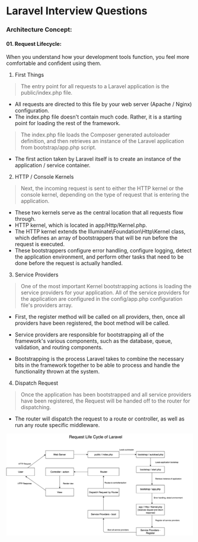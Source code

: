 # Laravel Interview Questions


### Architecture Concept:

#### 01. Request Lifecycle:
When you understand how your development tools function, you feel more comfortable and confident using them.

1. First Things

> The entry point for all requests to a Laravel application is the public/index.php file.
- All requests are directed to this file by your web server (Apache / Nginx) configuration.
- The index.php file doesn't contain much code. Rather, it is a starting point for loading the rest of the framework.
> The index.php file loads the Composer generated autoloader definition, and then retrieves an instance of the Laravel application from bootstrap/app.php script. 
- The first action taken by Laravel itself is to create an instance of the application / service container.

2. HTTP / Console Kernels

> Next, the incoming request is sent to either the HTTP kernel or the console kernel, depending on the type of request that is entering the application.
- These two kernels serve as the central location that all requests flow through.
- HTTP kernel, which is located in app/Http/Kernel.php.
- The HTTP kernel extends the Illuminate\Foundation\Http\Kernel class, which defines an array of bootstrappers that will be run before the request is executed. 
- These bootstrappers configure error handling, configure logging, detect the application environment, and perform other tasks that need to be done before the request is actually handled.

3. Service Providers

> One of the most important Kernel bootstrapping actions is loading the service providers for your application. All of the service providers for the application are configured in the config/app.php configuration file's providers array.
-  First, the register method will be called on all providers, then, once all providers have been registered, the boot method will be called.
- Service providers are responsible for bootstrapping all of the framework's various components, such as the database, queue, validation, and routing components.

- Bootstrapping is the process Laravel takes to combine the necessary bits in the framework together to be able to process and handle the functionality thrown at the system.

4. Dispatch Request

> Once the application has been bootstrapped and all service providers have been registered, the Request will be handed off to the router for dispatching.
- The router will dispatch the request to a route or controller, as well as run any route specific middleware.

![Life Cycle of Request](https://github.com/Laravel-RootX/Laravel-Interview-Questions/blob/master/images/laravel-request-lifecycle.png)
